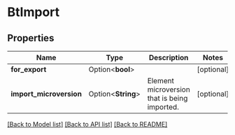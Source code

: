 # BtImport

## Properties

Name | Type | Description | Notes
------------ | ------------- | ------------- | -------------
**for_export** | Option<**bool**> |  | [optional]
**import_microversion** | Option<**String**> | Element microversion that is being imported. | [optional]

[[Back to Model list]](../README.md#documentation-for-models) [[Back to API list]](../README.md#documentation-for-api-endpoints) [[Back to README]](../README.md)



